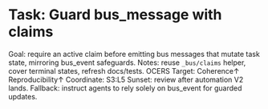 # Task: Guard bus_message with claims
Goal: require an active claim before emitting bus messages that mutate task state, mirroring bus_event safeguards.
Notes: reuse `_bus/claims` helper, cover terminal states, refresh docs/tests.
OCERS Target: Coherence↑ Reproducibility↑
Coordinate: S3:L5
Sunset: review after automation V2 lands.
Fallback: instruct agents to rely solely on bus_event for guarded updates.
